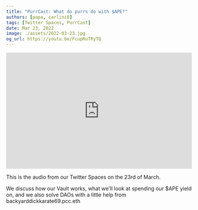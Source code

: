 ```yaml
---
title: "PurrCast: What do purrs do with $APE?"
authors: [papa, carlini8]
tags: [Twitter Spaces, PurrCast]
date: Mar 23, 2022
image: ./assets/2022-03-23.jpg
og_url: https://youtu.be/FcupRuTRyTQ
---
```


<iframe width="100%" height="315" src="https://www.youtube.com/embed/FcupRuTRyTQ" title="YouTube video player" frameborder="0" allow="accelerometer; autoplay; clipboard-write; encrypted-media; gyroscope; picture-in-picture" allowFullScreen></iframe>

<!--truncate-->

This is the audio from our Twitter Spaces on the 23rd of March.

We discuss how our Vault works, what we'll look at spending our $APE yield on, and we also solve DAOs with a little help from backyarddickkarate69.pcc.eth
